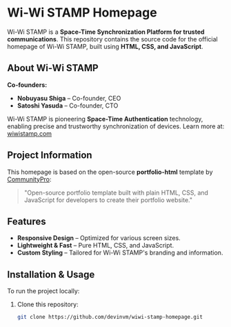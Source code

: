 # Wi-Wi STAMP Homepage  

Wi-Wi STAMP is a **Space-Time Synchronization Platform for trusted communications**. This repository contains the source code for the official homepage of Wi-Wi STAMP, built using **HTML, CSS, and JavaScript**.  

## About Wi-Wi STAMP  
**Co-founders:**  
- **Nobuyasu Shiga** – Co-founder, CEO  
- **Satoshi Yasuda** – Co-founder, CTO  

Wi-Wi STAMP is pioneering **Space-Time Authentication** technology, enabling precise and trustworthy synchronization of devices. Learn more at: [wiwistamp.com](http://wiwistamp.com/)  

## Project Information  
This homepage is based on the open-source **portfolio-html** template by [CommunityPro](https://github.com/CommunityPro/portfolio-html):  
> "Open-source portfolio template built with plain HTML, CSS, and JavaScript for developers to create their portfolio website."  

## Features  
- **Responsive Design** – Optimized for various screen sizes.  
- **Lightweight & Fast** – Pure HTML, CSS, and JavaScript.  
- **Custom Styling** – Tailored for Wi-Wi STAMP's branding and information.  

## Installation & Usage  
To run the project locally:  
1. Clone this repository:  
   ```sh
   git clone https://github.com/devinvm/wiwi-stamp-homepage.git
